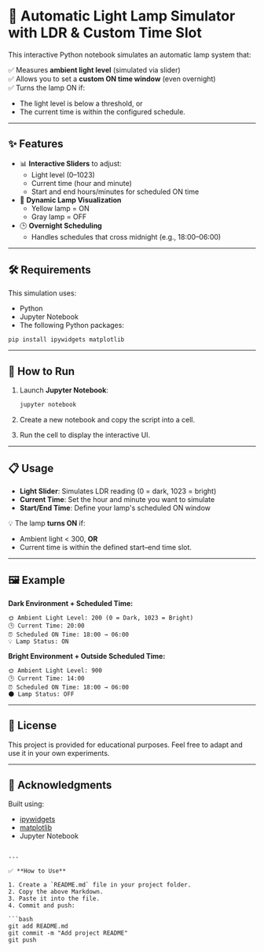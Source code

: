 
# 🔌 Automatic Light Lamp Simulator with LDR & Custom Time Slot

This interactive Python notebook simulates an automatic lamp system that:

✅ Measures **ambient light level** (simulated via slider)  
✅ Allows you to set a **custom ON time window** (even overnight)  
✅ Turns the lamp ON if:
- The light level is below a threshold, or
- The current time is within the configured schedule.

---

## ✨ Features

- 📊 **Interactive Sliders** to adjust:
  - Light level (0–1023)
  - Current time (hour and minute)
  - Start and end hours/minutes for scheduled ON time
- 🌈 **Dynamic Lamp Visualization**
  - Yellow lamp = ON
  - Gray lamp = OFF
- 🕒 **Overnight Scheduling**
  - Handles schedules that cross midnight (e.g., 18:00–06:00)

---

## 🛠️ Requirements

This simulation uses:
- Python
- Jupyter Notebook
- The following Python packages:

```bash
pip install ipywidgets matplotlib
````

---

## 🚀 How to Run

1. Launch **Jupyter Notebook**:

   ```bash
   jupyter notebook
   ```

2. Create a new notebook and copy the script into a cell.

3. Run the cell to display the interactive UI.

---

## 📋 Usage

* **Light Slider**: Simulates LDR reading (0 = dark, 1023 = bright)
* **Current Time**: Set the hour and minute you want to simulate
* **Start/End Time**: Define your lamp's scheduled ON window

💡 The lamp **turns ON** if:

* Ambient light < 300, **OR**
* Current time is within the defined start–end time slot.

---

## 🖼️ Example

**Dark Environment + Scheduled Time:**

```
🌞 Ambient Light Level: 200 (0 = Dark, 1023 = Bright)
🕒 Current Time: 20:00
⏰ Scheduled ON Time: 18:00 → 06:00
💡 Lamp Status: ON
```

**Bright Environment + Outside Scheduled Time:**

```
🌞 Ambient Light Level: 900
🕒 Current Time: 14:00
⏰ Scheduled ON Time: 18:00 → 06:00
🌑 Lamp Status: OFF
```

---

## 📄 License

This project is provided for educational purposes. Feel free to adapt and use it in your own experiments.

---

## 🙏 Acknowledgments

Built using:

* [ipywidgets](https://ipywidgets.readthedocs.io/)
* [matplotlib](https://matplotlib.org/)
* Jupyter Notebook

````

---

✅ **How to Use**

1. Create a `README.md` file in your project folder.
2. Copy the above Markdown.
3. Paste it into the file.
4. Commit and push:

```bash
git add README.md
git commit -m "Add project README"
git push
````
